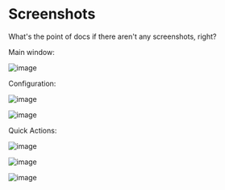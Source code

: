 # Screenshots

What's the point of docs if there aren't any screenshots, right?

Main window:

![image](https://user-images.githubusercontent.com/81011038/201678024-9229a407-f87a-4644-8cff-30108881c33c.png)

Configuration:

![image](https://user-images.githubusercontent.com/81011038/201678082-87d16c99-7c30-4deb-999f-67445e79cdd8.png)

![image](https://user-images.githubusercontent.com/81011038/201678159-39449bb0-eba4-4f06-8d9a-2620d99b1737.png)

Quick Actions:

![image](https://user-images.githubusercontent.com/81011038/201678425-7430e8a4-2ced-4e0e-b161-1baeb110d3d0.png)

![image](https://user-images.githubusercontent.com/81011038/201678494-14bdee03-e9cf-4e82-9e45-315d611c126c.png)

![image](https://user-images.githubusercontent.com/81011038/201678580-49d46909-a719-482f-ac86-fcf442b06ea4.png)

